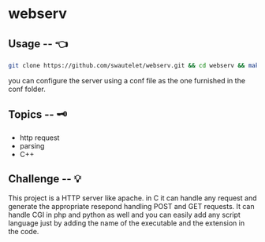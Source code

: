 # webserv

## Usage -- 👈

```bash
git clone https://github.com/swautelet/webserv.git && cd webserv && make && ./webserv ./conf/nginx.conf
```
you can configure the server using a conf file as the one furnished in the conf folder.

## Topics -- 🗝
- http request
- parsing 
- C++

## Challenge -- 💡

This project is a HTTP server like apache. in C it can handle any request and generate the appropriate resepond handling POST and GET requests. 
It can handle CGI in php and python as well and you can easily add any script language just by adding the name of the executable and the extension in the code. 
